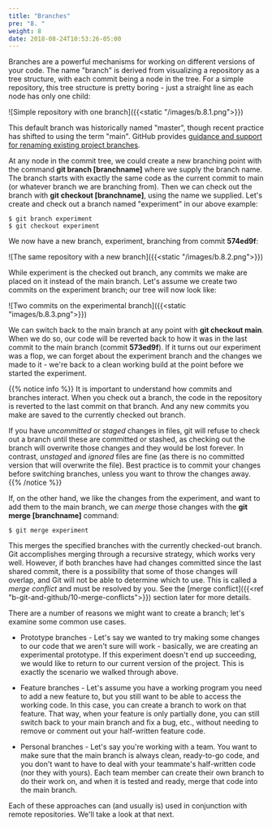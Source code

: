 ```yaml
---
title: "Branches"
pre: "8. "
weight: 8
date: 2018-08-24T10:53:26-05:00
---
```


Branches are a powerful mechanisms for working on different versions of your code.  The name "branch" is derived from visualizing a repository as a tree structure, with each commit being a node in the tree.  For a simple repository, this tree structure is pretty boring - just a straight line as each node has only one child:

![Simple repository with one branch]({{<static "/images/b.8.1.png">}})

This default branch was historically named "master", though recent practice has shifted to using the term "main".  GitHub provides [guidance and support for renaming existing project branches](https://github.com/github/renaming).  

At any node in the commit tree, we could create a new branching point with the command **git branch [branchname]** where we supply the branch name.  The branch starts with exactly the same code as the current commit to main (or whatever branch we are branching from).  Then we can check out the branch with **git checkout [branchname]**, using the name we supplied.  Let's create and check out a branch named "experiment" in our above example:

```
$ git branch experiment
$ git checkout experiment
```

We now have a new branch, experiment, branching from commit **574ed9f**:

![The same repository with a new branch]({{<static "/images/b.8.2.png">}})

While experiment is the checked out branch, any commits we make are placed on it instead of the main branch.  Let's assume we create two commits on the experiment branch; our tree will now look like:

![Two commits on the experimental branch]({{<static "images/b.8.3.png">}})

We can switch back to the main branch at any point with **git checkout main**.  When we do so, our code will be reverted back to how it was in the last commit to the main branch (commit **573ed9f**).  If it turns out our experiment was a flop, we can forget about the experiment branch and the changes we made to it - we're back to a clean working build at the point before we started the experiment.

{{% notice info %}}
It is important to understand how commits and branches interact.  When you check out a branch, the code in the repository is reverted to the last commit on that branch. And any new commits you make are saved to the currently checked out branch.  

If you have _uncommitted_ or _staged_ changes in files, git will refuse to check out a branch until these are committed or stashed, as checking out the branch will overwrite those changes and they would be lost forever.  In contrast, _unstaged_ and _ignored_ files are fine (as there is no committed version that will overwrite the file).  Best practice is to commit your changes before switching branches, unless you want to throw the changes away.
{{% /notice %}}

If, on the other hand, we like the changes from the experiment, and want to add them to the main branch, we can _merge_ those changes with the **git merge [branchname]** command:

```
$ git merge experiment
```

This merges the specified branches with the currently checked-out branch.  Git accomplishes merging through a recursive strategy, which works very well.  However, if both branches have had changes committed since the last shared commit, there is a possibility that some of those changes will overlap, and Git will not be able to determine which to use.  This is called a _merge conflict_ and must be resolved by you.  See the [merge conflict]({{<ref "b-git-and-github/10-merge-conflicts">}}) section later for more details.

There are a number of reasons we might want to create a branch; let's examine some common use cases.

* Prototype branches - Let's say we wanted to try making some changes to our code that we aren't sure will work - basically, we are creating an experimental prototype.  If this experiment doesn't end up succeeding, we would like to return to our current version of the project.  This is exactly the scenario we walked through above.  

* Feature branches - Let's assume you have a working program you need to add a new feature to, but you still want to be able to access the working code.  In this case, you can create a branch to work on that feature.  That way, when your feature is only partially done, you can still switch back to your main branch and fix a bug, etc., without needing to remove or comment out your half-written feature code.

* Personal branches - Let's say you're working with a team.  You want to make sure that the main branch is always clean, ready-to-go code, and you don't want to have to deal with your teammate's half-written code (nor they with yours).  Each team member can create their own branch to do their work on, and when it is tested and ready, merge that code into the main branch.

Each of these approaches can (and usually is) used in conjunction with remote repositories.  We'll take a look at that next.